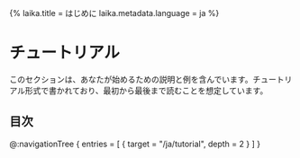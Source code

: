 {%
  laika.title = はじめに
  laika.metadata.language = ja
%}

# チュートリアル

このセクションは、あなたが始めるための説明と例を含んでいます。チュートリアル形式で書かれており、最初から最後まで読むことを想定しています。

## 目次

@:navigationTree {
  entries = [ { target = "/ja/tutorial", depth = 2 } ]
}
